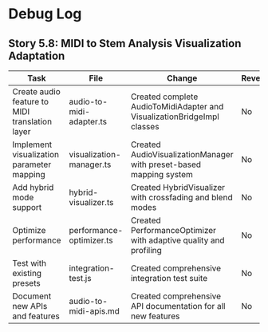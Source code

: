 # Debug Log

## Story 5.8: MIDI to Stem Analysis Visualization Adaptation

| Task | File | Change | Reverted? |
|------|------|--------|-----------|
| Create audio feature to MIDI translation layer | audio-to-midi-adapter.ts | Created complete AudioToMidiAdapter and VisualizationBridgeImpl classes | No |
| Implement visualization parameter mapping | visualization-manager.ts | Created AudioVisualizationManager with preset-based mapping system | No |
| Add hybrid mode support | hybrid-visualizer.ts | Created HybridVisualizer with crossfading and blend modes | No |
| Optimize performance | performance-optimizer.ts | Created PerformanceOptimizer with adaptive quality and profiling | No |
| Test with existing presets | integration-test.js | Created comprehensive integration test suite | No |
| Document new APIs and features | audio-to-midi-apis.md | Created comprehensive API documentation for all new features | No |